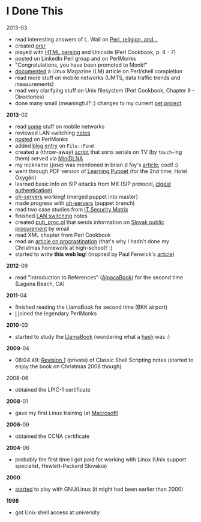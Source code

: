 # I Done This

2013-03

* read interesting answers of L. Wall on [Perl, religion, and...](http://interviews.slashdot.org/story/02/09/06/1343222/larry-wall-on-perl-religion-and)
* created [orsr](https://github.com/jreisinger/audit/tree/master/orsr)
* played with [HTML parsing](http://openhouse.sk/blog/html-parsing.html) and Unicode (Perl Cookbook, p. 4 - 7)
* posted on LinkedIn Perl group and on PerlMonks
* "Congratulations, you have been promoted to Monk!"
* [documented](http://openhouse.sk/blog/shell-completion.html) a Linux Magazine (LM) article on Perl/shell completion
* read more stuff on mobile networks (UMTS, data traffic trends and measurements)
* read very clarifying stuff on Unix filesystem (Perl Cookbook, Chapter 9 - Directories)
* done many small (meaningful? :) changes to my current [pet project](https://github.com/jreisinger/www.openhouse.sk)

**2013**-02

* read [some](http://www.openhouse.sk/blog/gsm.html) stuff on mobile networks
* reviewed LAN switching [notes](http://www.openhouse.sk/blog/02_switching.html)
* [posted](http://perlmonks.org/?node_id=1020778) on PerlMonks
* added [blog entry](http://openhouse.sk/blog/file-find.html) on `File::Find`
* created a (throw-away) [script](https://gist.github.com/jreisinger/5071103) that sorts serials on TV (by `touch`-ing them) served via [MiniDLNA](https://wiki.archlinux.org/index.php/MiniDLNA)
* my nickname (jose) was mentioned in brian d foy's [article](http://www.learning-perl.com/?p=356); cool! :)
* went through PDF version of [Learning Puppet](http://docs.puppetlabs.com/learning/index.html) (for the 2nd time; Hotel Oxygén)
* learned basic info on SIP attacks from MK (SIP protocol, [digest authentication](https://en.wikipedia.org/wiki/Digest_authentication))
* [oh-servers](https://github.com/open-house/oh-servers) working! (merged puppet into master)
* made progress with [oh-servers](https://github.com/open-house/oh-servers) (puppet branch)
* read two case studies from [IT Security Matrix](http://www.amazon.com/Security-Metrics-Practical-Framework-Protecting/dp/0071713409/ref=sr_1_3?s=books&ie=UTF8&qid=1361298694&sr=1-3&keywords=security+metrics)
* finished [LAN switching](http://www.openhouse.sk/blog/02_switching.html) notes
* created [pub_proc.pl](https://github.com/jreisinger/varia/blob/master/pub_proc.pl) that sends information on [Slovak public procurement](http://www.uvo.gov.sk/evestnik/-/vestnik/aktual) by email
* read XML chapter from Perl Cookbook
* read an [article on procrastination](http://lesswrong.com/lw/3w3/how_to_beat_procrastination/) (that's why I hadn't done my Christmas homework at high-school? :)
* started to write **this web log**! (inspired by Paul Fenwick's [article](http://privacygeek.blogspot.com.au/2013/02/reimplementing-idonethis-memory-service.html))

**2012**-09

* read "Introduction to References" ([AlpacaBook](http://www.openhouse.sk/blog/perl_resources.html)) for the second time (Laguna Beach, CA)

**2011**-04

* finished reading the LlamaBook for second time (BKK airport)
* [I](http://perlmonks.org/?node_id=898593) joined the legendary PerlMonks

**2010**-03

* started to study the [LlamaBook](http://www.openhouse.sk/blog/perl_resources.html) (wondering what a [hash](http://perldoc.perl.org/perlintro.html#Perl-variable-types) was :)

**2009**-04

* 08:04:49: [Revision 1](https://wiki.openhouse.sk/action/recall/ShellScripting?action=recall&rev=1) (private) of Classic Shell Scripting notes (started to enjoy the book on Christmas 2008 though)

2008-06

* obtained the LPIC-1 certificate

**2008**-01

* gave my first Linux training (at [Macrosoft](http://www.macrosoft.sk/))

**2006**-09

* obtained the CCNA certificate

**2004**-06

* probably the first time I got paid for working with Linux (Unix support specialist, Hewlett-Packard Slovakia)

**2000**

* [started](https://raw.github.com/jreisinger/blog/master/files/dawn_of_linux.jpg) to play with GNU/Linux (it might had been earlier than 2000)

**1998**

* got Unix shell access at university
